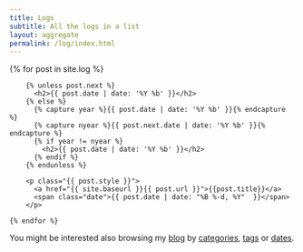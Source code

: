 ```yaml
---
title: Logs
subtitle: All the logs in a list
layout: aggregate
permalink: /log/index.html
---
```


<section>
  <article class="list">
    {% for post in site.log %}
        
        {% unless post.next %}
          <h2>{{ post.date | date: '%Y %b' }}</h2>
        {% else %}
          {% capture year %}{{ post.date | date: '%Y %b' }}{% endcapture %}
          {% capture nyear %}{{ post.next.date | date: '%Y %b' }}{% endcapture %}
          {% if year != nyear %}
            <h2>{{ post.date | date: '%Y %b' }}</h2>
          {% endif %}
        {% endunless %}

        <p class="{{ post.style }}">
          <a href="{{ site.baseurl }}{{ post.url }}">{{post.title}}</a>
          <span class="date">{{ post.date | date: "%B %-d, %Y"  }}</span>
        </p>

    {% endfor %}
  </article>

  <article>
    <p>You might be interested also browsing my <a href="/blog">blog</a> by <a href="/blog/categories">categories</a>, <a href="/blog/tags">tags</a> or <a href="/blog/archive">dates</a>.</p>
  </article>
</section>

